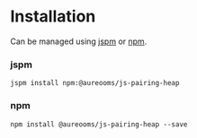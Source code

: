 # Installation

Can be managed using
[jspm](http://jspm.io)
or [npm](https://github.com/npm/npm).

### jspm
```terminal
jspm install npm:@aureooms/js-pairing-heap
```

### npm
```terminal
npm install @aureooms/js-pairing-heap --save
```
